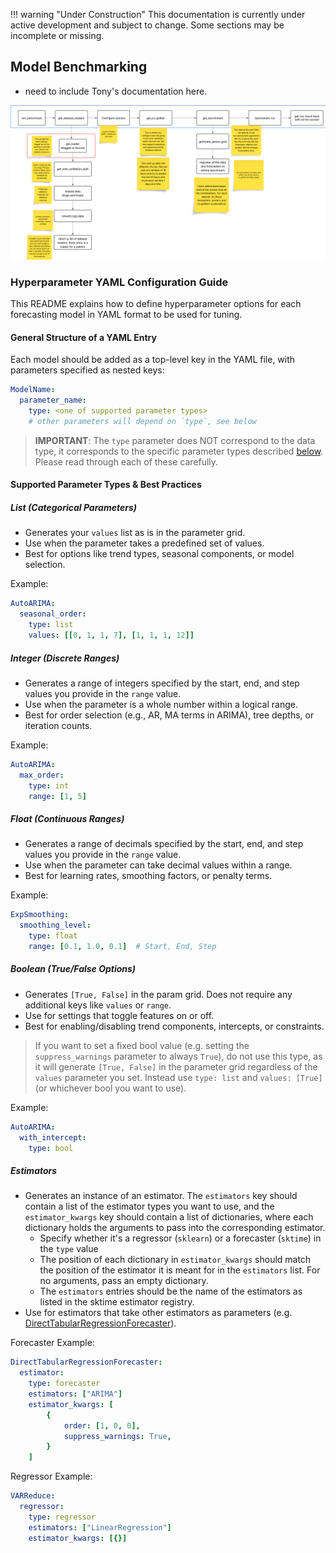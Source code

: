 !!! warning "Under Construction"
    This documentation is currently under active development and subject to change.
    Some sections may be incomplete or missing.
## Model Benchmarking <a id="model-benchmarking"></a>

- need to include Tony's documentation here.

![Our benchmarking process.](../../_images/benchmark-flowchart.png)

### Hyperparameter YAML Configuration Guide

This README explains how to define hyperparameter options for each forecasting model in YAML format to be used for tuning.

#### General Structure of a YAML Entry

Each model should be added as a top-level key in the YAML file, with parameters specified as nested keys:

```yaml
ModelName:
  parameter_name:
    type: <one of supported parameter types>
    # other parameters will depend on `type`, see below
```

> **IMPORTANT**: The `type` parameter does NOT correspond to the data type, it corresponds to the specific parameter types described [below](#supported-parameter-types--best-practices). Please read through each of these carefully.

#### Supported Parameter Types & Best Practices <a id="supported-parameter-types--best-practices"></a>

##### List (Categorical Parameters)
- Generates your `values` list as is in the parameter grid.
- Use when the parameter takes a predefined set of values.
- Best for options like trend types, seasonal components, or model selection.

Example:
```yaml
AutoARIMA:
  seasonal_order:
    type: list
    values: [[0, 1, 1, 7], [1, 1, 1, 12]]
```

##### Integer (Discrete Ranges)
- Generates a range of integers specified by the start, end, and step values you provide in the `range` value.
- Use when the parameter is a whole number within a logical range.
- Best for order selection (e.g., AR, MA terms in ARIMA), tree depths, or iteration counts.

Example:
```yaml
AutoARIMA:
  max_order:
    type: int
    range: [1, 5]
```

##### Float (Continuous Ranges)
- Generates a range of decimals specified by the start, end, and step values you provide in the `range` value.
- Use when the parameter can take decimal values within a range.
- Best for learning rates, smoothing factors, or penalty terms.

Example:
```yaml
ExpSmoothing:
  smoothing_level:
    type: float
    range: [0.1, 1.0, 0.1]  # Start, End, Step
```

##### Boolean (True/False Options)
- Generates `[True, False]` in the param grid. Does not require any additional keys like `values` or `range`.
- Use for settings that toggle features on or off.
- Best for enabling/disabling trend components, intercepts, or constraints.

> If you want to set a fixed bool value (e.g. setting the `suppress_warnings` parameter to always `True`), do not use this type, as it will generate `[True, False]` in the parameter grid regardless of the `values` parameter you set. Instead use `type: list` and `values: [True]` (or whichever bool you want to use).

Example:
```yaml
AutoARIMA:
  with_intercept:
    type: bool
```

##### Estimators
- Generates an instance of an estimator. The `estimators` key should contain a list of the estimator types you want to use, and the `estimator_kwargs` key should contain a list of dictionaries, where each dictionary holds the arguments to pass into the corresponding estimator.
  - Specify whether it's a regressor (`sklearn`) or a forecaster (`sktime`) in the `type` value
  - The position of each dictionary in `estimator_kwargs` should match the position of the estimator it is meant for in the `estimators` list. For no arguments, pass an empty dictionary.
  - The `estimators` entries should be the name of the estimators as listed in the sktime estimator registry.
- Use for estimators that take other estimators as parameters (e.g. [DirectTabularRegressionForecaster](https://www.sktime.net/en/latest/api_reference/auto_generated/sktime.forecasting.compose.DirectTabularRegressionForecaster.html)).

Forecaster Example:
```yaml
DirectTabularRegressionForecaster:
  estimator:
    type: forecaster
    estimators: ["ARIMA"]
    estimator_kwargs: [
        {
            order: [1, 0, 0],
            suppress_warnings: True,
        }
    ]
```

Regressor Example:
```yaml
VARReduce:
  regressor:
    type: regressor
    estimators: ["LinearRegression"]
    estimator_kwargs: [{}]
```
